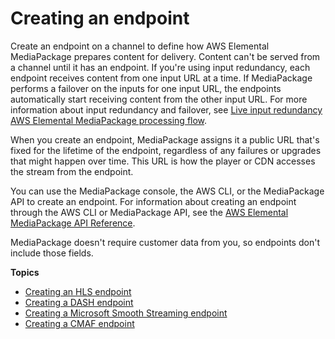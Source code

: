 # Creating an endpoint<a name="endpoints-create"></a>

Create an endpoint on a channel to define how AWS Elemental MediaPackage prepares content for delivery\. Content can't be served from a channel until it has an endpoint\. If you're using input redundancy, each endpoint receives content from one input URL at a time\. If MediaPackage performs a failover on the inputs for one input URL, the endpoints automatically start receiving content from the other input URL\. For more information about input redundancy and failover, see [Live input redundancy AWS Elemental MediaPackage processing flow](what-is-flow-ir.md)\.

When you create an endpoint, MediaPackage assigns it a public URL that's fixed for the lifetime of the endpoint, regardless of any failures or upgrades that might happen over time\. This URL is how the player or CDN accesses the stream from the endpoint\.

You can use the MediaPackage console, the AWS CLI, or the MediaPackage API to create an endpoint\. For information about creating an endpoint through the AWS CLI or MediaPackage API, see the [AWS Elemental MediaPackage API Reference](https://docs.aws.amazon.com/mediapackage/latest/apireference/)\.

MediaPackage doesn't require customer data from you, so endpoints don't include those fields\.

**Topics**
+ [Creating an HLS endpoint](endpoints-hls.md)
+ [Creating a DASH endpoint](endpoints-dash.md)
+ [Creating a Microsoft Smooth Streaming endpoint](endpoints-smooth.md)
+ [Creating a CMAF endpoint](endpoints-cmaf.md)